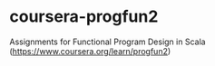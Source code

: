 # coursera-progfun2
Assignments for Functional Program Design in Scala (https://www.coursera.org/learn/progfun2)
